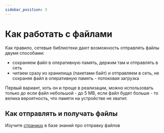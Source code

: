 ```yaml
---
sidebar_position: 3
---
```


# Как работать с файлами

Как правило, сетевые библиотеки дают возможность отправлять файлы двумя способами:
- сохраняем файл в оперативную память, держим там и отправлять в сеть
- читаем сразу из хранилища (пакетами байт) и отправляем в сеть, не сохраняя файл в оперативную память - потоковая загрузка

Первый вариант, хоть он и проще в реализации, можно использовать только до если файл небольшой - до 5 МВ, если файл будет больше - то велика вероятность, что памяти на устройстве не хватит.

## Как отправлять и получать файлы

Изучите [страницу](../../learning/libraries/ktor/ktor-client#отправка-файлов) в базе знаний про отправку файлов
